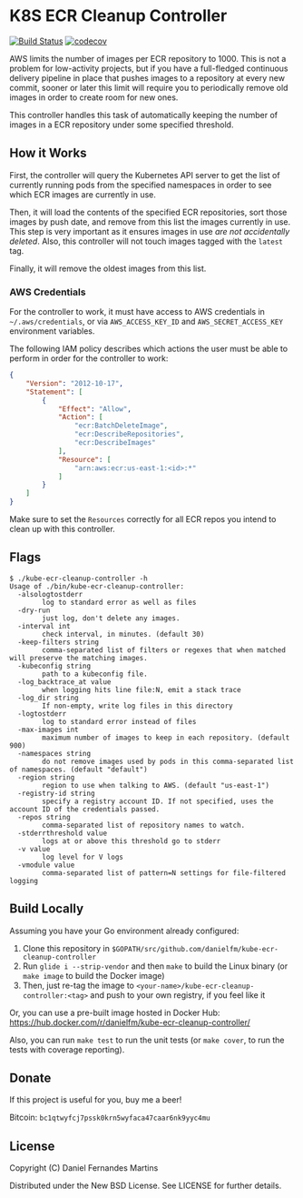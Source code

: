 # K8S ECR Cleanup Controller

[![Build Status](https://travis-ci.org/danielfm/kube-ecr-cleanup-controller.svg?branch=master)](https://travis-ci.org/danielfm/kube-ecr-cleanup-controller)
[![codecov](https://codecov.io/gh/danielfm/kube-ecr-cleanup-controller/branch/master/graph/badge.svg)](https://codecov.io/gh/danielfm/kube-ecr-cleanup-controller)

AWS limits the number of images per ECR repository to 1000. This is not a
problem for low-activity projects, but if you have a full-fledged continuous
delivery pipeline in place that pushes images to a repository at every new
commit, sooner or later this limit will require you to periodically remove old
images in order to create room for new ones.

This controller handles this task of automatically keeping the number of images
in a ECR repository under some specified threshold.

## How it Works

First, the controller will query the Kubernetes API server to get the list of
currently running pods from the specified namespaces in order to see which ECR
images are currently in use.

Then, it will load the contents of the specified ECR repositories, sort those
images by push date, and remove from this list the images currently in use.
This step is very important as it ensures images in use _are not accidentally
deleted_. Also, this controller will not touch images tagged with the `latest`
tag.

Finally, it will remove the oldest images from this list.

### AWS Credentials

For the controller to work, it must have access to AWS credentials in
`~/.aws/credentials`, or via `AWS_ACCESS_KEY_ID` and `AWS_SECRET_ACCESS_KEY`
environment variables.

The following IAM policy describes which actions the user must be able to
perform in order for the controller to work:

```json
{
    "Version": "2012-10-17",
    "Statement": [
        {
            "Effect": "Allow",
            "Action": [
                "ecr:BatchDeleteImage",
                "ecr:DescribeRepositories",
                "ecr:DescribeImages"
            ],
            "Resource": [
                "arn:aws:ecr:us-east-1:<id>:*"
            ]
        }
    ]
}
```

Make sure to set the `Resources` correctly for all ECR repos you intend to
clean up with this controller.

## Flags

```
$ ./kube-ecr-cleanup-controller -h
Usage of ./bin/kube-ecr-cleanup-controller:
  -alsologtostderr
    	log to standard error as well as files
  -dry-run
    	just log, don't delete any images.
  -interval int
    	check interval, in minutes. (default 30)
  -keep-filters string
        comma-separated list of filters or regexes that when matched will preserve the matching images.
  -kubeconfig string
    	path to a kubeconfig file.
  -log_backtrace_at value
    	when logging hits line file:N, emit a stack trace
  -log_dir string
    	If non-empty, write log files in this directory
  -logtostderr
    	log to standard error instead of files
  -max-images int
    	maximum number of images to keep in each repository. (default 900)
  -namespaces string
    	do not remove images used by pods in this comma-separated list of namespaces. (default "default")
  -region string
    	region to use when talking to AWS. (default "us-east-1")
  -registry-id string
    	specify a registry account ID. If not specified, uses the account ID of the credentials passed.
  -repos string
    	comma-separated list of repository names to watch.
  -stderrthreshold value
    	logs at or above this threshold go to stderr
  -v value
    	log level for V logs
  -vmodule value
    	comma-separated list of pattern=N settings for file-filtered logging
```

## Build Locally

Assuming you have your Go environment already configured:

1. Clone this repository in `$GOPATH/src/github.com/danielfm/kube-ecr-cleanup-controller`
2. Run `glide i --strip-vendor` and then `make` to build the Linux binary (or `make image` to build the Docker image)
3. Then, just re-tag the image to `<your-name>/kube-ecr-cleanup-controller:<tag>` and push to your own registry, if you feel like it

Or, you can use a pre-built image hosted in Docker Hub:
https://hub.docker.com/r/danielfm/kube-ecr-cleanup-controller/

Also, you can run `make test` to run the unit tests (or `make cover`, to run the tests with coverage reporting).

## Donate

If this project is useful for you, buy me a beer!

Bitcoin: `bc1qtwyfcj7pssk0krn5wyfaca47caar6nk9yyc4mu`

## License

Copyright (C) Daniel Fernandes Martins

Distributed under the New BSD License. See LICENSE for further details.
